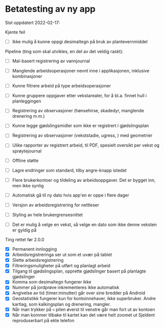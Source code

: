 # Betatesting av ny app

Sist oppdatert 2022-02-17:

Kjente feil
- [ ] Ikke mulig å kunne oppgi desimaltegn på bruk av plantevernmiddel

Pipeline (ting som skal utvikles, en del av det veldig raskt):
- [ ] Mal-basert registrering av vannjournal
- [ ] Manglende arbeidsoperasjoner nevnt inne i applikasjonen, inklusive kombinasjoner
- [ ] Kunne filtrere arbeid på type arbeidsoperasjoner
- [ ] Kunne gruppere oppgaver etter vekstarealer, for å bl.a. finnet hull i planleggingen
- [ ] Registrering av observasjoner (hønsehirse, skadedyr, manglende drenering m.m.)
- [ ] Kunne legge gjødslingsmidler som ikke er registrert i gjødslingsplan
- [ ] Registrering av observasjoner (vekststadie, ugress, ) med geometrier
- [ ] Ulike rapporter av registrert arbeid, til PDF, spesielt oversikt per vekst og sprøytejournal
- [ ] Offline støtte
- [ ] Lagre endringer som standard, tilby angre-knapp istedet
- [ ] Flere brukerkontoer og tildeling av arbeidsoppgaver. Det er bygget inn, men ikke synlig
- [ ] Automatisk gå til ny dato hvis app'en er oppe i flere dager
- [ ] Versjon av arbeidsregistrering for nettleser
- [ ] Styling av hele brukergrensesnittet
- [ ] Det er mulig å velge en vekst, så velge en dato som ikke denne veksten er gyldig på


Ting rettet før 2.0.0
- [X] Permanent innlogging
- [X] Arbeidsregistreringa ser ut som et uvær på tablet
- [X] Slette arbeidsregistrering
- [X] Filtreringsmuligheter på utført og planlagt arbeid
- [X] Tilgang til gjødslingsplan, opprette gjødslinger basert på planlagte gjødslinger
- [X] Komma som desimaltegn fungerer ikke
- [X] Nummer på jordprøve inkrementeres ikke automatisk
- [X] Angivelse av tid (timer:minutter) går over sine bredder på Android
- [X] Geostatistikk fungerer kun for kontoinnehaver, ikke superbruker. Andre kartlag, som kalkingsplan og drenering, mangler.
- [X] Når man trykker på `<` pilen øverst til venstre går man fort ut av kontoen
- [X] Når man kommer tilbake til kartet kan det være helt zoomet ut Sjeldent reproduserbart på ekte telefon
